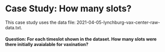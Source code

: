 # Case Study: How many slots?
This case study uses the data file: 2021-04-05-lynchburg-vax-center-raw-data.txt.

#### Question: For each timeslot shown in the dataset. How many slots were there initially avaialable for vaxination?
